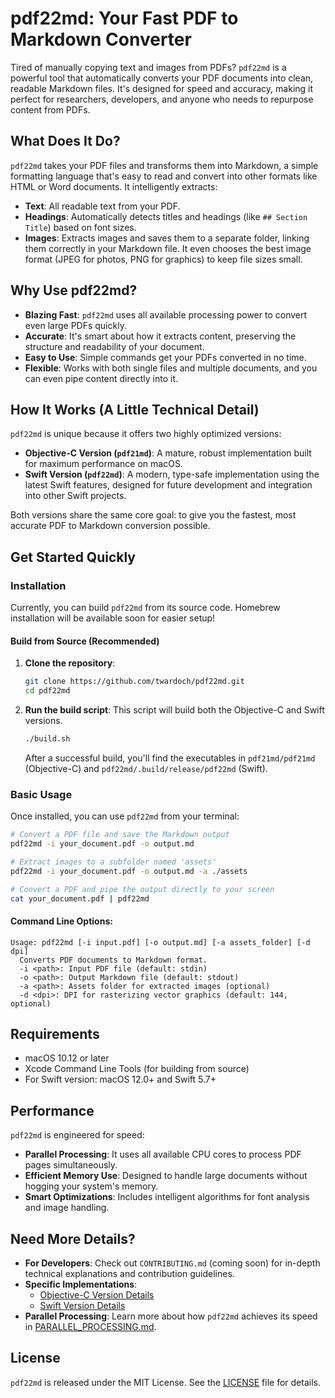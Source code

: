 # pdf22md: Your Fast PDF to Markdown Converter

Tired of manually copying text and images from PDFs? `pdf22md` is a powerful tool that automatically converts your PDF documents into clean, readable Markdown files. It's designed for speed and accuracy, making it perfect for researchers, developers, and anyone who needs to repurpose content from PDFs.

## What Does It Do?

`pdf22md` takes your PDF files and transforms them into Markdown, a simple formatting language that's easy to read and convert into other formats like HTML or Word documents. It intelligently extracts:

-   **Text**: All readable text from your PDF.
-   **Headings**: Automatically detects titles and headings (like `## Section Title`) based on font sizes.
-   **Images**: Extracts images and saves them to a separate folder, linking them correctly in your Markdown file. It even chooses the best image format (JPEG for photos, PNG for graphics) to keep file sizes small.

## Why Use pdf22md?

-   **Blazing Fast**: `pdf22md` uses all available processing power to convert even large PDFs quickly.
-   **Accurate**: It's smart about how it extracts content, preserving the structure and readability of your document.
-   **Easy to Use**: Simple commands get your PDFs converted in no time.
-   **Flexible**: Works with both single files and multiple documents, and you can even pipe content directly into it.

## How It Works (A Little Technical Detail)

`pdf22md` is unique because it offers two highly optimized versions:

-   **Objective-C Version (`pdf21md`)**: A mature, robust implementation built for maximum performance on macOS.
-   **Swift Version (`pdf22md`)**: A modern, type-safe implementation using the latest Swift features, designed for future development and integration into other Swift projects.

Both versions share the same core goal: to give you the fastest, most accurate PDF to Markdown conversion possible.

## Get Started Quickly

### Installation

Currently, you can build `pdf22md` from its source code. Homebrew installation will be available soon for easier setup!

#### Build from Source (Recommended)

1.  **Clone the repository**:
    ```bash
    git clone https://github.com/twardoch/pdf22md.git
    cd pdf22md
    ```
2.  **Run the build script**: This script will build both the Objective-C and Swift versions.
    ```bash
    ./build.sh
    ```
    After a successful build, you'll find the executables in `pdf21md/pdf21md` (Objective-C) and `pdf22md/.build/release/pdf22md` (Swift).

### Basic Usage

Once installed, you can use `pdf22md` from your terminal:

```bash
# Convert a PDF file and save the Markdown output
pdf22md -i your_document.pdf -o output.md

# Extract images to a subfolder named 'assets'
pdf22md -i your_document.pdf -o output.md -a ./assets

# Convert a PDF and pipe the output directly to your screen
cat your_document.pdf | pdf22md
```

#### Command Line Options:

```
Usage: pdf22md [-i input.pdf] [-o output.md] [-a assets_folder] [-d dpi]
  Converts PDF documents to Markdown format.
  -i <path>: Input PDF file (default: stdin)
  -o <path>: Output Markdown file (default: stdout)
  -a <path>: Assets folder for extracted images (optional)
  -d <dpi>: DPI for rasterizing vector graphics (default: 144, optional)
```

## Requirements

-   macOS 10.12 or later
-   Xcode Command Line Tools (for building from source)
-   For Swift version: macOS 12.0+ and Swift 5.7+

## Performance

`pdf22md` is engineered for speed:

-   **Parallel Processing**: It uses all available CPU cores to process PDF pages simultaneously.
-   **Efficient Memory Use**: Designed to handle large documents without hogging your system's memory.
-   **Smart Optimizations**: Includes intelligent algorithms for font analysis and image handling.

## Need More Details?

-   **For Developers**: Check out `CONTRIBUTING.md` (coming soon) for in-depth technical explanations and contribution guidelines.
-   **Specific Implementations**:
    -   [Objective-C Version Details](./pdf21md/README.md)
    -   [Swift Version Details](./pdf22md/README.md)
-   **Parallel Processing**: Learn more about how `pdf22md` achieves its speed in [PARALLEL_PROCESSING.md](./docs/PARALLEL_PROCESSING.md).

## License

`pdf22md` is released under the MIT License. See the [LICENSE](LICENSE) file for details.
